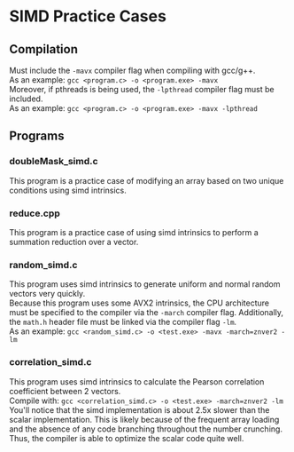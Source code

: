 # SIMD Practice Cases

## Compilation

Must include the `-mavx` compiler flag when compiling with gcc/g++. <br>
As an example: `gcc <program.c> -o <program.exe> -mavx` <br>
Moreover, if pthreads is being used, the `-lpthread` compiler flag must be included. <br>
As an example: `gcc <program.c> -o <program.exe> -mavx -lpthread`

## Programs

### doubleMask_simd.c

This program is a practice case of modifying an array based on two unique conditions using simd intrinsics. 

### reduce.cpp

This program is a practice case of using simd intrinsics to perform a summation reduction over a vector. 

### random_simd.c

This program uses simd intrinsics to generate uniform and normal random vectors very quickly. <br>
Because this program uses some AVX2 intrinsics, the CPU architecture must be specified to the compiler via the `-march` compiler flag. Additionally, the `math.h` header file must be linked via the compiler flag `-lm`. <br>
As an example: `gcc <random_simd.c> -o <test.exe> -mavx -march=znver2 -lm`

### correlation_simd.c

This program uses simd intrinsics to calculate the Pearson correlation coefficient between 2 vectors. <br>
Compile with: `gcc <correlation_simd.c> -o <test.exe> -march=znver2 -lm` <br>
You'll notice that the simd implementation is about 2.5x slower than the scalar implementation. This is likely because of the frequent array loading and the absence of any code branching throughout the number crunching. Thus, the compiler is able to optimize the scalar code quite well.
